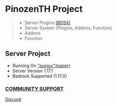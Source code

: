 
# PinozenTH Project

> - Server Plugins [(BDSX)]('https://github.com/bdsx/bdsx')
> - Server System (Plugins, Addons, Function)
> - Addons
> - Function

## Server Project

- Running On ["purpur"(paper)]('https://purpur.pl3x.net/downloads/')
- Server Version 1.17.1
- Bedrock Supported (1.17.X)

### [COMMUNITY SUPPORT]('https://discord.gg/ssEbUjkENa')


[Discord]('https://discord.gg/ssEbUjkENa', 'Discord Server')

